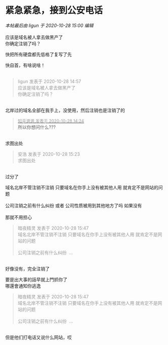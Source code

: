 # 紧急紧急，接到公安电话


<i class="pstatus"> 本帖最后由 ligun 于 2020-10-28 15:00 编辑 </i><br />
<br />
应该是域名被人拿去做黑产了<br />
你确定注销了吗？

快把所有硬盘都先低格了复写了先

快自首，有啥说啥！<br />
<br />
<img src="static/image/smiley/default/titter.gif" smilieid="9" border="0" alt="" /><img src="static/image/smiley/default/titter.gif" smilieid="9" border="0" alt="" /><img src="static/image/smiley/default/titter.gif" smilieid="9" border="0" alt="" />

<div class="quote"><blockquote><font color="#999999">ligun 发表于 2020-10-28 14:57</font><br />
<font color="#999999">应该是域名被人拿去做黑产了<br />
你确定注销了吗？</font></blockquote></div><br />
北岸过的域名全部在我手上，没使用，然后注销也是注销了的

<div class="quote"><blockquote><font size="2"><a href="https://www.hostloc.com/forum.php?mod=redirect&amp;goto=findpost&amp;pid=9363943&amp;ptid=759390" target="_blank"><font color="#999999">知乎源源 发表于 2020-10-28 14:24</font></a></font><br />
所以你想问什么???</blockquote></div><br />
求图出处

<div class="quote"><blockquote><font color="#999999">安浩 发表于 2020-10-28 15:23</font><br />
<font color="#999999">求图出处</font></blockquote></div><br />
过分了

域名北岸不管注销不注销 只要域名在你手上没有被其他人用 就肯定不是网站的问题<br />
<br />
公司注销之前有什么纠纷 或者 公司性质被用到其他地方了吗 如果没有<br />
<br />
那就不用担心 

<div class="quote"><blockquote><font color="#999999">暗夜精灵 发表于 2020-10-28 15:47</font><br />
<font color="#999999">域名北岸不管注销不注销 只要域名在你手上没有被其他人用 就肯定不是网站的问题<br />
<br />
公司注销之前有什么纠纷&nbsp;&nbsp;...</font></blockquote></div><br />
好像没有，完全注销了

要是出大事的話早就上門抓你了<br />
哪還會通知你逃逸

<div class="quote"><blockquote><font color="#999999">暗夜精灵 发表于 2020-10-28 15:47</font><br />
<font color="#999999">域名北岸不管注销不注销 只要域名在你手上没有被其他人用 就肯定不是网站的问题<br />
<br />
公司注销之前有什么纠纷&nbsp;&nbsp;...</font></blockquote></div><br />
但是他们打电话又说什么网站，哎
